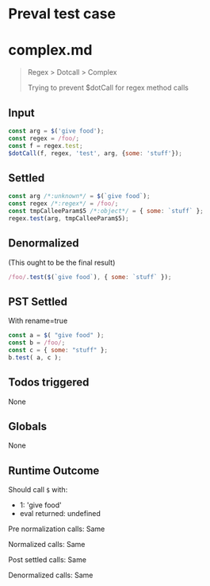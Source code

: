 # Preval test case

# complex.md

> Regex > Dotcall > Complex
>
> Trying to prevent $dotCall for regex method calls

## Input

`````js filename=intro
const arg = $('give food');
const regex = /foo/;
const f = regex.test;
$dotCall(f, regex, 'test', arg, {some: 'stuff'});
`````


## Settled


`````js filename=intro
const arg /*:unknown*/ = $(`give food`);
const regex /*:regex*/ = /foo/;
const tmpCalleeParam$5 /*:object*/ = { some: `stuff` };
regex.test(arg, tmpCalleeParam$5);
`````


## Denormalized
(This ought to be the final result)

`````js filename=intro
/foo/.test($(`give food`), { some: `stuff` });
`````


## PST Settled
With rename=true

`````js filename=intro
const a = $( "give food" );
const b = /foo/;
const c = { some: "stuff" };
b.test( a, c );
`````


## Todos triggered


None


## Globals


None


## Runtime Outcome


Should call `$` with:
 - 1: 'give food'
 - eval returned: undefined

Pre normalization calls: Same

Normalized calls: Same

Post settled calls: Same

Denormalized calls: Same
